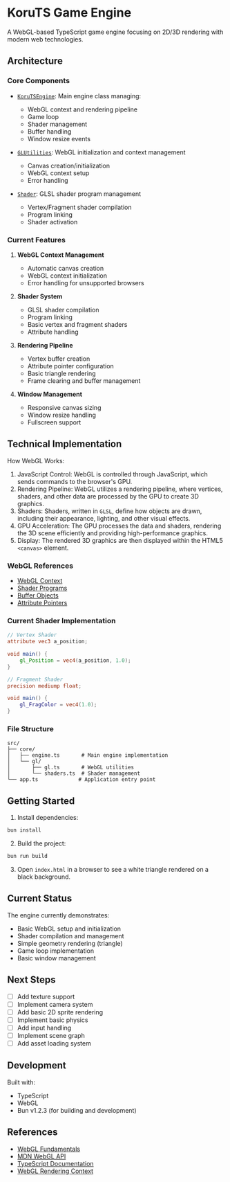 # KoruTS Game Engine

A WebGL-based TypeScript game engine focusing on 2D/3D rendering with modern web technologies.

## Architecture

### Core Components

- [`KoruTSEngine`](src/core/engine.ts): Main engine class managing:

  - WebGL context and rendering pipeline
  - Game loop
  - Shader management
  - Buffer handling
  - Window resize events

- [`GLUtilities`](src/core/gl/gl.ts): WebGL initialization and context management

  - Canvas creation/initialization
  - WebGL context setup
  - Error handling

- [`Shader`](src/core/gl/shaders.ts): GLSL shader program management
  - Vertex/Fragment shader compilation
  - Program linking
  - Shader activation

### Current Features

1. **WebGL Context Management**

   - Automatic canvas creation
   - WebGL context initialization
   - Error handling for unsupported browsers

2. **Shader System**

   - GLSL shader compilation
   - Program linking
   - Basic vertex and fragment shaders
   - Attribute handling

3. **Rendering Pipeline**

   - Vertex buffer creation
   - Attribute pointer configuration
   - Basic triangle rendering
   - Frame clearing and buffer management

4. **Window Management**
   - Responsive canvas sizing
   - Window resize handling
   - Fullscreen support

## Technical Implementation

How WebGL Works:
1. JavaScript Control:
WebGL is controlled through JavaScript, which sends commands to the browser's GPU. 
2. Rendering Pipeline:
WebGL utilizes a rendering pipeline, where vertices, shaders, and other data are processed by the GPU to create 3D graphics. 
3. Shaders:
Shaders, written in `GLSL`, define how objects are drawn, including their appearance, lighting, and other visual effects. 
4. GPU Acceleration:
The GPU processes the data and shaders, rendering the 3D scene efficiently and providing high-performance graphics. 
5. Display:
The rendered 3D graphics are then displayed within the HTML5 `<canvas>` element. 

### WebGL References

- [WebGL Context](https://developer.mozilla.org/en-US/docs/Web/API/WebGLRenderingContext)
- [Shader Programs](https://developer.mozilla.org/en-US/docs/Web/API/WebGLProgram)
- [Buffer Objects](https://developer.mozilla.org/en-US/docs/Web/API/WebGLBuffer)
- [Attribute Pointers](https://developer.mozilla.org/en-US/docs/Web/API/WebGLRenderingContext/vertexAttribPointer)

### Current Shader Implementation

```glsl
// Vertex Shader
attribute vec3 a_position;

void main() {
    gl_Position = vec4(a_position, 1.0);
}

// Fragment Shader
precision mediump float;

void main() {
    gl_FragColor = vec4(1.0);
}
```

### File Structure

```
src/
├── core/
│   ├── engine.ts       # Main engine implementation
│   └── gl/
│       ├── gl.ts       # WebGL utilities
│       └── shaders.ts  # Shader management
└── app.ts             # Application entry point
```

## Getting Started

1. Install dependencies:

```bash
bun install
```

2. Build the project:

```bash
bun run build
```

3. Open `index.html` in a browser to see a white triangle rendered on a black background.

## Current Status

The engine currently demonstrates:

- Basic WebGL setup and initialization
- Shader compilation and management
- Simple geometry rendering (triangle)
- Game loop implementation
- Basic window management

## Next Steps

- [ ] Add texture support
- [ ] Implement camera system
- [ ] Add basic 2D sprite rendering
- [ ] Implement basic physics
- [ ] Add input handling
- [ ] Implement scene graph
- [ ] Add asset loading system

## Development

Built with:

- TypeScript
- WebGL
- Bun v1.2.3 (for building and development)

## References

- [WebGL Fundamentals](https://webglfundamentals.org/)
- [MDN WebGL API](https://developer.mozilla.org/en-US/docs/Web/API/WebGL_API)
- [TypeScript Documentation](https://www.typescriptlang.org/docs/)
- [WebGL Rendering Context](https://developer.mozilla.org/en-US/docs/Web/API/WebGLRenderingContext/vertexAttribPointer)
